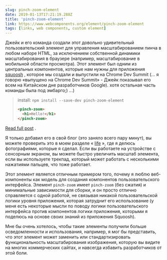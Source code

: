 ```yaml
---
slug: pinch-zoom-element
date: 2019-01-13T17:21:19.288Z
title: 'pinch-zoom-element'
link: https://www.webcomponents.org/element/pinch-zoom-element
tags: [links, web components, custom element]
---
```

Джейк и его команда создали этот довольно удивительный пользовательский элемент для управления масштабированием пинча в любом наборе HTML, за исключением собственной динамики масштабирования в браузере (например, масштабирование в мобильной области просмотра). Этот элемент был одним из центральных компонентов, которые нам нужны для приложения [squoosh](https://squoosh.app/) , которое мы создали и выпустили на Chrome Dev Summit (... я говорю «выпущено на Chrome Dev Summit» - Джейк показывал его всем на Китайском дне разработчиков Google). хотя остальная часть команды была под эмбарго;) ...)

> install: `npm install --save-dev pinch-zoom-element`
> 
> ```HTML
> <pinch-zoom>
>   <h1>Hello!</h1>
> </pinch-zoom>
> ```

[Read full post](https://www.webcomponents.org/element/pinch-zoom-element) .

Я только добавил его в свой блог (это заняло всего пару минут), вы можете проверить это в моем разделе « [life](https://paul.kinlan.me/life/img_20170711_063830/) », где я делюсь фотографиями, которые я сделал. Если вы работаете на устройстве с сенсорным экраном, вы можете быстро увеличить масштаб элемента, если вы используете трекпад, который может работать с несколькими нажатиями пальцев, что тоже работает.

Этот элемент является отличным примером того, почему я люблю веб-компоненты как модель для создания компонентов пользовательского интерфейса. Элемент `pinch-zoom` имеет `pinch-zoom` (без сжатия) и минимальные зависимости для сборки, и он просто отлично справляется с одной работой, не связывая никакой пользовательской логики уровня приложения, которая затруднит его использование (у меня есть некоторые мысли по поводу логики пользовательского интерфейса против компонентов логики приложения, которыми я поделюсь на основе своих знаний из приложения Squoosh).

Мне бы очень хотелось, чтобы такие элементы получили больше осведомленности и использования, например, я мог бы представить, что этот элемент может заменить или стандартизировать функциональность масштабирования изображения, которую вы видите на многих коммерческих сайтах, и навсегда избавить разработчиков от этой боли.
